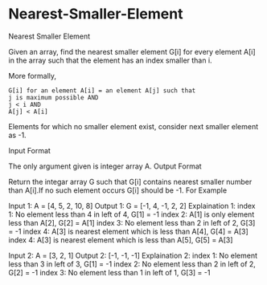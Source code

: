 # Nearest-Smaller-Element
Nearest Smaller Element


Given an array, find the nearest smaller element G[i] for every element A[i] in the array such that the element has an index smaller than i.

More formally,

    G[i] for an element A[i] = an element A[j] such that 
    j is maximum possible AND 
    j < i AND
    A[j] < A[i]
Elements for which no smaller element exist, consider next smaller element as -1.

Input Format

The only argument given is integer array A.
Output Format

Return the integar array G such that G[i] contains nearest smaller number than A[i].If no such element occurs G[i] should be -1.
For Example

Input 1:
    A = [4, 5, 2, 10, 8]
Output 1:
    G = [-1, 4, -1, 2, 2]
Explaination 1:
    index 1: No element less than 4 in left of 4, G[1] = -1
    index 2: A[1] is only element less than A[2], G[2] = A[1]
    index 3: No element less than 2 in left of 2, G[3] = -1
    index 4: A[3] is nearest element which is less than A[4], G[4] = A[3]
    index 4: A[3] is nearest element which is less than A[5], G[5] = A[3]
    
Input 2:
    A = [3, 2, 1]
Output 2:
    [-1, -1, -1]
Explaination 2:
    index 1: No element less than 3 in left of 3, G[1] = -1
    index 2: No element less than 2 in left of 2, G[2] = -1
    index 3: No element less than 1 in left of 1, G[3] = -1
